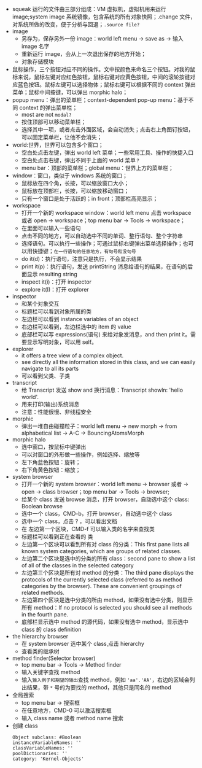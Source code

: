 - squeak 运行的文件由三部分组成：VM 虚拟机，虚拟机用来运行 image;system image 系统镜像，包含系统的所有对象快照；.change 文件，对系统所做的改变，便于分析与回退；`.source file?`
- image
  - 另存为，保存另外一份 image：world left menu -> save as -> 输入 image 名字
  - 重新运行 image，会从上一次退出保存的地方开始；
  - 对象存储模块
- 鼠标操作，三个按钮对应不同的操作。文中按颜色来命名三个按钮。对我的鼠标来说，鼠标左键对应红色按钮，鼠标右键对应黄色按钮，中间的滚轮按键对应蓝色按钮。鼠标左键可以选择物体；鼠标右键可以根据不同的 context 弹出菜单；鼠标中间按键，可以弹出 morphic halo；
- popup menu：弹出的菜单栏；context-dependent pop-up menu：基于不同 context 的弹出菜单栏；
  - most are not `modal?`
  - 按住顶部可以移动菜单栏；
  - 选择其中一项，或者点击外面区域，会自动消失；点击右上角图钉按钮，可以固定菜单栏，让他不会消失；
- world:世界，世界可以包含多个窗口；
  - 空白处点击左键，弹出 world left 菜单；一些常用工具、操作的快捷入口
  - 空白处点击右键，弹出不同于上面的 world 菜单`？`
  - menu bar：顶部的菜单栏；global menu：世界上方的菜单栏；
- window：窗口，类似于 windows 系统的窗口；
  - 鼠标放在四个角，长按，可以缩放窗口大小；
  - 鼠标放在顶部栏，长按，可以缩放移动窗口；
  - 只有一个窗口是处于活跃的；in front；顶部栏高亮显示；
- workspace
  - 打开一个新的 workspace window：world left menu 点击 workspace 或者 open -> workspace；top menu bar -> Tools -> workspace；
  - 在里面可以输入一些语句
  - 点击不同的地方，可以自动选中不同的单词、整行语句、整个字符串
  - 选择语句。可以执行一些操作；可通过鼠标右键弹出菜单选择操作；也可以用快捷键；`在一行语句的任意地方，有句号和没句号`
  - do it(d)：执行语句，注意只是执行，不会显示结果
  - print it(p)：执行语句，发送 printString 消息给语句的结果，在语句的后面显示 resulting string
  - inspect it(i)：打开 inspector
  - explore it(I)：打开 explorer
- inspector
  - 和某个对象交互
  - 标题栏可以看到对象所属的类
  - 左边栏可以看到 instance variables of an object
  - 右边栏可以看到，左边栏选中的 item 的 value
  - 底部栏可以写 expressions(语句) 来给对象发消息，and then print it。需要显示写明对象，可以用 self。
- explorer
  - it offers a tree view of a complex object.
  - see directly all the information stored in this class, and we can easily navigate to all its parts
  - 可以看到父类、子类
- transcript
  - 给 Transcript 发送 show and 换行消息：Transcript showln: 'hello world'.
  - 用来打印(输出)系统消息
  - 注意：性能很慢、非线程安全
- morphic
  - 弹出一堆自由碰撞粒子：world left menu -> new morph -> from alphabetical list -> A-C -> BouncingAtomsMorph
- morphic halo
  - 选中窗口，按鼠标中键弹出
  - 可以对窗口的外形做一些操作，例如选择、缩放等
  - 左下角蓝色按钮：旋转；
  - 右下角黄色按钮：缩放；
- system browser
  - 打开一个新的 system browser：world left menu -> browser 或者 -> open -> class browser；top menu bar -> Tools -> browser;
  - 给某个 class 发送 browse 消息，打开 browser，自动选中这个 class: Boolean browse
  - 选中一个 class，CMD-b，打开 browser，自动选中这个 class
  - 选中一个 class，点击 ? ，可以看出文档
  - 在 左边第一个区块，CMD-f 可以输入类的名字来查找类
  - 标题栏可以看到正在查看的 类
  - 左边第一个区块可以看到所有对 class 的分类：This first pane lists all known system categories, which are groups of related classes.
  - 左边第二个区块是选中的分类的所有 class：second pane to show a list of all of the classes in the selected category
  - 左边第三个区块是所有对 method 的分类：The third pane displays the protocols of the currently selected class (referred to as method categories by the browser). These are convenient groupings of related methods.
  - 左边第四个区块是选中分类的所由 method，如果没有选中分类，则显示所有 method：If no protocol is selected you should see all methods in the fourth pane.
  - 底部栏显示选中 method 的源代码，如果没有选中 method，显示选中 class 的 class definition
- the hierarchy browser
  - 在 system browser 选中某个 class,点击 hierarchy
  - 查看类的继承树
- method finder(Selector browser)
  - top menu bar -> Tools -> Method finder
  - 输入关键字查找 method
  - 输入`输入例子和期望的输出`查找 method，例如 `'aa'.'AA'`，右边的区域会列出结果，带 `*` 号的为要找的 method，其他只是同名的 method
- 全局搜索
  - top menu bar -> 搜索框
  - 在任意地方，CMD-0 可以激活搜索框
  - 输入 class name 或者 method name 搜索
- 创建 class
  ```
  Object subclass: #Boolean
  instanceVariableNames: ''
  classVariableNames: ''
  poolDictionaries: ''
  category: 'Kernel-Objects'
  ```
